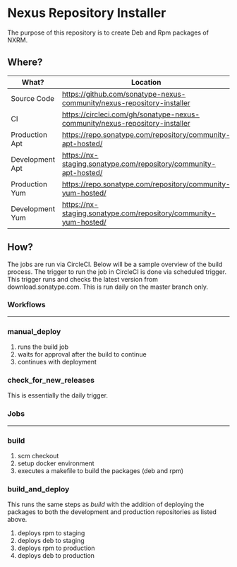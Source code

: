 # Nexus Repository Installer

The purpose of this repository is to create Deb and Rpm packages of NXRM.



## Where?

| What?           | Location                                                     |
| --------------- | ------------------------------------------------------------ |
| Source Code     | https://github.com/sonatype-nexus-community/nexus-repository-installer |
| CI              | https://circleci.com/gh/sonatype-nexus-community/nexus-repository-installer |
| Production Apt  | https://repo.sonatype.com/repository/community-apt-hosted/   |
| Development Apt | https://nx-staging.sonatype.com/repository/community-apt-hosted/ |
| Production Yum  | https://repo.sonatype.com/repository/community-yum-hosted/   |
| Development Yum | https://nx-staging.sonatype.com/repository/community-yum-hosted/ |



## How?

The jobs are run via CircleCI. Below will be a sample overview of the build process. The trigger to run the job in CircleCI is done via scheduled trigger. This trigger runs and checks the latest version from download.sonatype.com. This is run daily on the master branch only.



### Workflows

---

### manual_deploy

1. runs the build job
2. waits for approval after the build to continue
3. continues with deployment

### check_for_new_releases

This is essentially the daily trigger.



### Jobs

---

### build

1. scm checkout
2. setup docker environment
3. executes a makefile to build the packages (deb and rpm)



### build_and_deploy

This runs the same steps as *build* with the addition of deploying the packages to both the development and production repositories as listed above.

1. deploys rpm to staging
2. deploys deb to staging
3. deploys rpm to production
4. deploys deb to production



